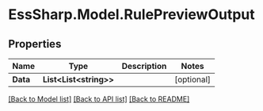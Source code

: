 # EssSharp.Model.RulePreviewOutput

## Properties

Name | Type | Description | Notes
------------ | ------------- | ------------- | -------------
**Data** | **List&lt;List&lt;string&gt;&gt;** |  | [optional] 

[[Back to Model list]](../README.md#documentation-for-models) [[Back to API list]](../README.md#documentation-for-api-endpoints) [[Back to README]](../README.md)

